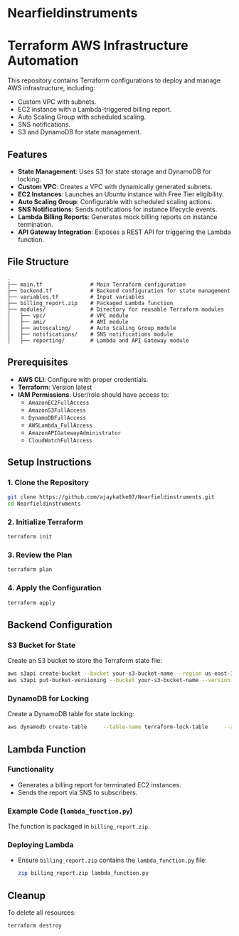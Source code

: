 # Nearfieldinstruments


# Terraform AWS Infrastructure Automation

This repository contains Terraform configurations to deploy and manage AWS infrastructure, including:
- Custom VPC with subnets.
- EC2 instance with a Lambda-triggered billing report.
- Auto Scaling Group with scheduled scaling.
- SNS notifications.
- S3 and DynamoDB for state management.

## Features

- **State Management**: Uses S3 for state storage and DynamoDB for locking.
- **Custom VPC**: Creates a VPC with dynamically generated subnets.
- **EC2 Instances**: Launches an Ubuntu instance with Free Tier eligibility.
- **Auto Scaling Group**: Configurable with scheduled scaling actions.
- **SNS Notifications**: Sends notifications for instance lifecycle events.
- **Lambda Billing Reports**: Generates mock billing reports on instance termination.
- **API Gateway Integration**: Exposes a REST API for triggering the Lambda function.

## File Structure

```plaintext
.
├── main.tf               # Main Terraform configuration
├── backend.tf            # Backend configuration for state management
├── variables.tf          # Input variables
├── billing_report.zip    # Packaged Lambda function
├── modules/              # Directory for reusable Terraform modules
│   ├── vpc/              # VPC module
│   ├── ami/              # AMI module
│   ├── autoscaling/      # Auto Scaling Group module
│   ├── notifications/    # SNS notifications module
│   ├── reporting/        # Lambda and API Gateway module
```

## Prerequisites

- **AWS CLI**: Configure with proper credentials.
- **Terraform**: Version latest
- **IAM Permissions**: User/role should have access to:
  - `AmazonEC2FullAccess`
  - `AmazonS3FullAccess`
  - `DynamoDBFullAccess`
  - `AWSLambda_FullAccess`
  - `AmazonAPIGatewayAdministrator`
  - `CloudWatchFullAccess`

## Setup Instructions

### 1. Clone the Repository

```bash
git clone https://github.com/ajaykatke07/Nearfieldinstruments.git
cd Nearfieldinstruments
```

### 2. Initialize Terraform

```bash
terraform init
```

### 3. Review the Plan

```bash
terraform plan
```

### 4. Apply the Configuration

```bash
terraform apply
```

## Backend Configuration

### S3 Bucket for State
Create an S3 bucket to store the Terraform state file:
```bash
aws s3api create-bucket --bucket your-s3-bucket-name --region us-east-1
aws s3api put-bucket-versioning --bucket your-s3-bucket-name --versioning-configuration Status=Enabled
```

### DynamoDB for Locking
Create a DynamoDB table for state locking:
```bash
aws dynamodb create-table     --table-name terraform-lock-table     --attribute-definitions AttributeName=LockID,AttributeType=S     --key-schema AttributeName=LockID,KeyType=HASH     --provisioned-throughput ReadCapacityUnits=5,WriteCapacityUnits=5
```

## Lambda Function

### Functionality
- Generates a billing report for terminated EC2 instances.
- Sends the report via SNS to subscribers.

### Example Code (`lambda_function.py`)
The function is packaged in `billing_report.zip`.

### Deploying Lambda
- Ensure `billing_report.zip` contains the `lambda_function.py` file:
  ```bash
  zip billing_report.zip lambda_function.py
  ```

## Cleanup

To delete all resources:
```bash
terraform destroy
```

